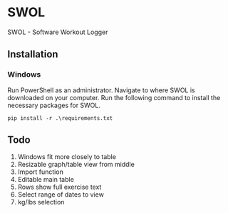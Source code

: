 # SWOL

SWOL - Software Workout Logger

## Installation

### Windows

Run PowerShell as an administrator. Navigate to where SWOL is downloaded on your computer. Run the following command to install the necessary packages for SWOL.

`pip install -r .\requirements.txt`

## Todo

1. Windows fit more closely to table
2. Resizable graph/table view from middle
3. Import function
4. Editable main table
5. Rows show full exercise text
6. Select range of dates to view
7. kg/lbs selection
